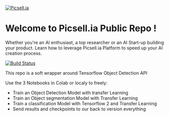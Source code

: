 

[![Picsell.ia](https://i.ibb.co/4N8XyQ0/rsz-11rsz-picsellia.png)](https://www.picsellia.com)

# Welcome to Picsell.ia Public Repo !
Whether you're an AI enthusiast, a top researcher or an AI Start-up building your product. Learn how to leverage Picsell.ia Platform to speed up your AI creation process.

[![Build Status](https://travis-ci.org/joemccann/dillinger.svg?branch=master)](https://travis-ci.org/joemccann/dillinger)

This repo is a soft wrapper around Tensorflow Object Detection API 

Use the 3 Notebooks in Colab or localy to freely:

  - Train an Object Detection Model with transfer Learning
  - Train an Object segmentation Model with Transfer Learning
  - Train a classification Model with Tensorflow 2 and Transfer Learning
  - Send results and checkpoints to our back to version everything


